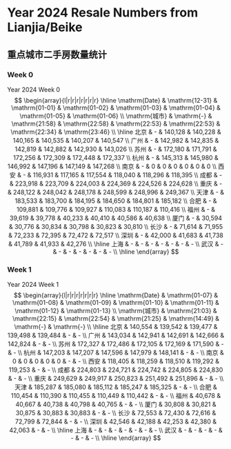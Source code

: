 # Year 2024 Resale Numbers from Lianjia/Beike

## 重点城市二手房数量统计



### Week 0

$\text{Year 2024 Week 0}$
$$
\begin{array}{l|r|r|r|r|r|r|r}
\hline
\mathrm{Date} & \mathrm{12-31} & \mathrm{01-01} & \mathrm{01-02} & \mathrm{01-03} & \mathrm{01-04} & \mathrm{01-05} & \mathrm{01-06} \\
\mathrm{城市} & \mathrm{-} & \mathrm{21:58} & \mathrm{22:58} & \mathrm{22:53} & \mathrm{22:53} & \mathrm{22:34} & \mathrm{23:46} \\
\hline
北京 & - & 140,128 & 140,228 & 140,165 & 140,535 & 140,207 & 140,547 \\
广州 & - & 142,982 & 142,835 & 142,819 & 142,882 & 142,930 & 143,026 \\
苏州 & - & 172,180 & 171,791 & 172,256 & 172,309 & 172,448 & 172,337 \\
杭州 & - & 145,313 & 145,980 & 146,992 & 147,196 & 147,149 & 147,268 \\
南京 & - & 0 & 0 & 0 & 0 & 0 & 0 \\
西安 & - & 116,931 & 117,165 & 117,554 & 118,040 & 118,296 & 118,395 \\
成都 & - & 223,918 & 223,709 & 224,003 & 224,369 & 224,526 & 224,628 \\
重庆 & - & 248,122 & 248,042 & 248,178 & 248,599 & 248,996 & 249,367 \\
天津 & - & 183,533 & 183,700 & 184,195 & 184,650 & 184,801 & 185,182 \\
合肥 & - & 109,881 & 109,776 & 109,927 & 110,083 & 110,187 & 110,416 \\
福州 & - & 39,619 & 39,778 & 40,233 & 40,410 & 40,586 & 40,638 \\
厦门 & - & 30,594 & 30,776 & 30,834 & 30,798 & 30,823 & 30,810 \\
长沙 & - & 71,614 & 71,955 & 72,233 & 72,395 & 72,472 & 72,517 \\
深圳 & - & 42,000 & 41,683 & 41,738 & 41,789 & 41,933 & 42,276 \\
\hline
上海 & - & - & - & - & - & - & - \\
武汉 & - & - & - & - & - & - & - \\
\hline
\end{array}
$$



### Week 1

$\text{Year 2024 Week 1}$
$$
\begin{array}{l|r|r|r|r|r|r|r}
\hline
\mathrm{Date} & \mathrm{01-07} & \mathrm{01-08} & \mathrm{01-09} & \mathrm{01-10} & \mathrm{01-11} & \mathrm{01-12} & \mathrm{01-13} \\
\mathrm{城市} & \mathrm{21:03} & \mathrm{22:15} & \mathrm{22:54} & \mathrm{21:25} & \mathrm{14:49} & \mathrm{-} & \mathrm{-} \\
\hline
北京 & 140,554 & 139,542 & 139,477 & 139,498 & 139,484 & - & - \\
广州 & 143,034 & 142,941 & 142,691 & 142,666 & 142,824 & - & - \\
苏州 & 172,327 & 172,486 & 172,105 & 172,169 & 171,590 & - & - \\
杭州 & 147,203 & 147,207 & 147,596 & 147,979 & 148,141 & - & - \\
南京 & 0 & 0 & 0 & 0 & 0 & - & - \\
西安 & 118,405 & 118,259 & 118,510 & 119,292 & 119,253 & - & - \\
成都 & 224,803 & 224,721 & 224,742 & 224,805 & 224,830 & - & - \\
重庆 & 249,629 & 249,917 & 250,823 & 251,492 & 251,896 & - & - \\
天津 & 185,287 & 185,080 & 185,112 & 185,247 & 185,325 & - & - \\
合肥 & 110,454 & 110,390 & 110,455 & 110,449 & 110,442 & - & - \\
福州 & 40,678 & 40,667 & 40,738 & 40,798 & 40,765 & - & - \\
厦门 & 30,808 & 30,821 & 30,875 & 30,883 & 30,883 & - & - \\
长沙 & 72,553 & 72,430 & 72,616 & 72,799 & 72,844 & - & - \\
深圳 & 42,546 & 42,188 & 42,253 & 42,380 & 42,063 & - & - \\
\hline
上海 & - & - & - & - & - & - & - \\
武汉 & - & - & - & - & - & - & - \\
\hline
\end{array}
$$

